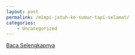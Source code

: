```yaml
---
layout: post
permalink: /mimpi-jatuh-ke-sumur-tapi-selamat/
categories:
    - Uncategorized
---
```


[Baca Selengkapnya](/03)
